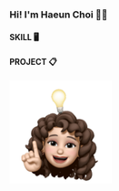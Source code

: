 ### Hi! I'm Haeun Choi 🙌🏻 

<!-- [![Top Langs](https://github-readme-stats.vercel.app/api/top-langs/?username=anuraghazra)](https://github.com/cuihaen/github-readme-stats) -->

#### SKILL 🖥️

#### PROJECT 📋



<img src="/image/main.png" width="180">

